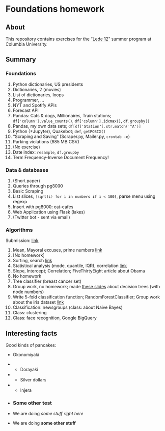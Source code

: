 # Foundations homework

## About

This repository contains exercises for the [“Lede 12”](https://github.com/ledeprogram/) summer program at Columbia University.

## Summary

### Foundations

1. Python dictionaries, US presidents
2. Dictionaries, 2 (movies)
3. List of dictionaries, loops
4. Programmer, ...
5. NYT and Spotify APIs
6. Forecast API
7. Pandas: Cats & dogs, Millionaires, Train stations; `df['column'].value_counts()`, `df['column'].idxmax()`, `df.groupby()`
8. Pandas, my own data sets; `df[df['Station'].str.match('^A')]`
9. Python (≠Jupyter), Quakebot; `def`, `getPOSIX()`
10. “Scraping and Saving” (Scraper.py, Mailer.py, `crontab -e`)
11. Parking violations (985 MB CSV)
12. (No exercise)
13. Date index: `resample`, `df.groupby`
14. Term Frequency-Inverse Document Frequency!

### Data & databases

1. (Short paper)
2. Queries through pg8000
3. Basic Scraping
4. List slices, `[sqrt(i) for i in numbers if i < 100]`, parse menu using regexp
5. Insert with pg8000: cat-cafes
6. Web Application using Flask (lakes)
7. (Twitter bot - sent via email)

### Algorithms

Submission: [link](http://ledeprogram.github.io/algorithms/tutorials/github_submit.html#5)

1. Mean, Mayoral excuses, prime numbers [link](http://ledeprogram.github.io/algorithms/class1/#108)
2. [No homework]
3. Sorting, search [link](http://ledeprogram.github.io/algorithms/class2/#149)
4. Statistical analysis (mode, quantile, IQR), correlation [link](http://ledeprogram.github.io/algorithms/class4/#132)
5. Slope, Intercept; Correlation; FiveThirtyEight article about Obama
6. No homework
7. Tree classifier (breast cancer set)
8. Group work, no homework; made [these slides](https://github.com/palrogg/algorithms/blob/gh-pages/class8/decision_trees.html) about decision trees (with node numbers)
9. Write 5-fold classification function; RandomForestClassifier; Group work about the iris dataset [link](https://github.com/palrogg/algorithms/blob/gh-pages/class9/mercy_olaya_paul_shannon_do_together_9.ipynb)
10. Classification: newsgroups (class: about Naive Bayes)
11. Class: clustering
12. Class: face recognition, Google BigQuery



## Interesting facts

Good kinds of pancakes:
* Okonomiyaki
* * Dorayaki
* * Silver dollars
* * Injera

* ### Some other test
* We are doing *some stuff right here*
* We are doing **some other stuff**
